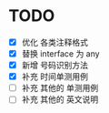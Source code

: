 # TODO
- [x] 优化 各类注释格式
- [x] 替换 interface 为 any
- [x] 新增 号码识别方法
- [x] 补充 时间单测用例
- [ ] 补充 其他的 单测用例
- [ ] 补充 其他的 英文说明